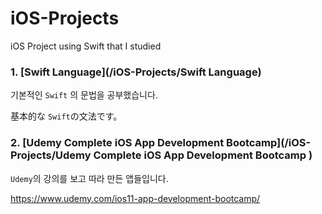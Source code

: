 # iOS-Projects
iOS Project using Swift that I studied



### 1. [Swift Language](/iOS-Projects/Swift Language)

기본적인 `Swift`  의 문법을 공부했습니다.

基本的な `Swift`の文法です。



### 2. [Udemy Complete iOS App Development Bootcamp](/iOS-Projects/Udemy Complete iOS App Development Bootcamp )

`Udemy`의 강의를 보고 따라 만든 앱들입니다.

https://www.udemy.com/ios11-app-development-bootcamp/

